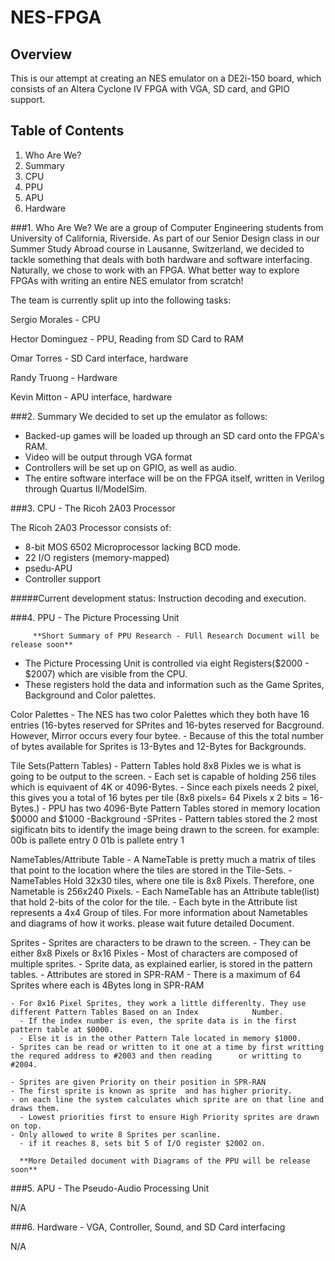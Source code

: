 NES-FPGA
========


Overview
--------

This is our attempt at creating an NES emulator on a DE2i-150 board, which
consists of an Altera Cyclone IV FPGA with VGA, SD card, and GPIO support.


Table of Contents
-----------------

1. Who Are We?
2. Summary
3. CPU
4. PPU
5. APU
6. Hardware


###1. Who Are We?
We are a group of Computer Engineering students from University of California, Riverside. As part of our Senior Design class in our Summer Study Abroad course in Lausanne, Switzerland, we decided to tackle something that deals with both hardware and software interfacing. Naturally, we chose to work with an FPGA. What better way to explore FPGAs with writing an entire NES emulator from scratch!

The team is currently split up into the following tasks:


Sergio Morales - CPU

Hector Dominguez - PPU, Reading from SD Card to RAM

Omar Torres - SD Card interface, hardware

Randy Truong - Hardware

Kevin Mitton - APU interface, hardware


###2. Summary
We decided to set up the emulator as follows:

- Backed-up games will be loaded up through an SD card onto the FPGA's RAM.
- Video will be output through VGA format
- Controllers will be set up on GPIO, as well as audio.
- The entire software interface will be on the FPGA itself, written in Verilog through Quartus II/ModelSim.

###3. CPU - The Ricoh 2A03 Processor

The Ricoh 2A03 Processor consists of:

- 8-bit MOS 6502 Microprocessor lacking BCD mode.
- 22 I/O registers (memory-mapped)
- psedu-APU
- Controller support


#####Current development status:
Instruction decoding and execution.

###4. PPU - The Picture Processing Unit

         **Short Summary of PPU Research - FUll Research Document will be release soon**

  - The Picture Processing Unit is controlled via eight Registers($2000 - $2007) which are visible from the CPU.
  - These registers hold the data and information such as the Game Sprites, Background and Color palettes.
  
  Color Palettes
    - The NES has two color Palettes which they both have 16 entries (16-bytes reserved for SPrites and 16-bytes reserved for Bacground. However, Mirror occurs every four bytee. 
    - Because of this the total number of bytes available for Sprites is 13-Bytes and 12-Bytes for Backgrounds.
 
  Tile Sets(Pattern Tables) 
    - Pattern Tables hold 8x8 Pixles we is what is going to be output to the screen. 
    - Each set is capable of holding 256 tiles which is equivaent of 4K or 4096-Bytes.
    - Since each pixels needs 2 pixel, this gives you a total of 16 bytes per tile (8x8 pixels= 64 Pixels x 2 bits =          16-Bytes.)
    - PPU has two 4096-Byte Pattern Tables stored in memory location $0000 and $1000
        -Background
        -SPrites
    - Pattern tables stored the 2 most sigificatn bits to identify the image being drawn to the screen.
      for example:
          00b is pallete entry 0
          01b is pallete entry 1
    
  NameTables/Attribute Table
    - A NameTable is pretty much a matrix of tiles that point to the location where the tiles are stored in the              Tile-Sets.
    - NameTables Hold 32x30 tiles, where one tile is 8x8 Pixels. Therefore, one Nametable is 256x240 Pixels.
    - Each NameTable has an Attribute table(list) that hold 2-bits of the color for the tile. 
    - Each byte in the Attribute list represents a 4x4 Group of tiles. 
    For more information about Nametables and diagrams of how it works. please wait future detailed Document.
    
  Sprites
    - Sprites are characters to be drawn to the screen.
    - They can be either 8x8 Pixels or 8x16 Pixles 
    - Most of characters are composed of multiple sprites.
    - Sprite data, as explained earlier, is stored in the pattern tables.
      - Attributes are stored in SPR-RAM
    - There is a maximum of 64 Sprites where each is 4Bytes long in SPR-RAM
    
    - For 8x16 Pixel Sprites, they work a little differenlty. They use different Pattern Tables Based on an Index            Number.
      - If the index number is even, the sprite data is in the first pattern table at $0000.
      - Else it is in the other Pattern Tale located in memory $1000.
    - Sprites can be read or written to it one at a time by first writting the requred address to #2003 and then reading      or writting to #2004.
    
    - Sprites are given Priority on their position in SPR-RAN
    - The first sprite is known as sprite  and has higher priority. 
    - on each line the system calculates which sprite are on that line and draws them. 
      - Lowest priorities first to ensure High Priority sprites are drawn on top.
    - Only allowed to write 8 Sprites per scanline. 
      - if it reaches 8, sets bit 5 of I/O register $2002 on.
      
      **More Detailed document with Diagrams of the PPU will be release soon**

###5. APU - The Pseudo-Audio Processing Unit

N/A

###6. Hardware - VGA, Controller, Sound, and SD Card interfacing

N/A
